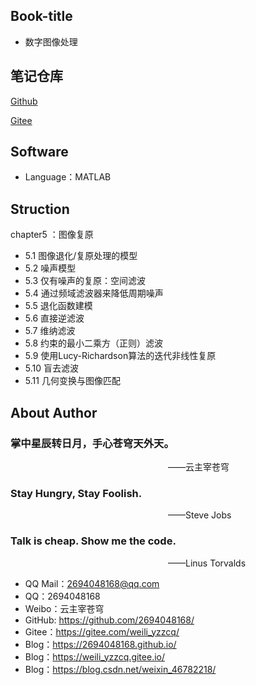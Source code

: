 ## Book-title
- 数字图像处理

## 笔记仓库
[Github](git@github.com:2694048168/DigitalImageProcessing.git)


[Gitee](git@gitee.com:weili_yzzcq/DigitalImageProcessing.git)

## Software
- Language：MATLAB

## Struction
chapter5 ：图像复原
- 5.1 图像退化/复原处理的模型
- 5.2 噪声模型
- 5.3 仅有噪声的复原：空间滤波
- 5.4 通过频域滤波器来降低周期噪声
- 5.5 退化函数建模
- 5.6 直接逆滤波
- 5.7 维纳滤波
- 5.8 约束的最小二乘方（正则）滤波
- 5.9 使用Lucy-Richardson算法的迭代非线性复原
- 5.10 盲去滤波
- 5.11 几何变换与图像匹配

## About Author

### 掌中星辰转日月，手心苍穹天外天。
&emsp;&emsp;&emsp;&emsp;&emsp;&emsp;&emsp;&emsp;&emsp;&emsp;&emsp;&emsp;&emsp;&emsp;&emsp;&emsp;&emsp;&emsp;——云主宰苍穹

### Stay Hungry, Stay Foolish.
&emsp;&emsp;&emsp;&emsp;&emsp;&emsp;&emsp;&emsp;&emsp;&emsp;&emsp;&emsp;&emsp;&emsp;&emsp;&emsp;&emsp;&emsp;——Steve Jobs

### Talk is cheap. Show me the code.
&emsp;&emsp;&emsp;&emsp;&emsp;&emsp;&emsp;&emsp;&emsp;&emsp;&emsp;&emsp;&emsp;&emsp;&emsp;&emsp;&emsp;&emsp;——Linus Torvalds

- QQ Mail：2694048168@qq.com
- QQ：2694048168
- Weibo：云主宰苍穹
- GitHub: https://github.com/2694048168/
- Gitee：https://gitee.com/weili_yzzcq/
- Blog：https://2694048168.github.io/
- Blog：https://weili_yzzcq.gitee.io/ 
- Blog：https://blog.csdn.net/weixin_46782218/
